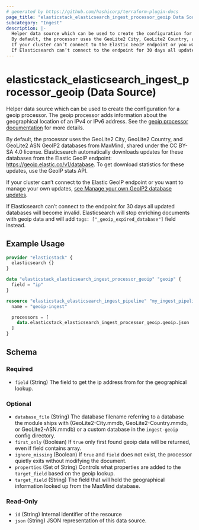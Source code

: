```yaml
---
# generated by https://github.com/hashicorp/terraform-plugin-docs
page_title: "elasticstack_elasticsearch_ingest_processor_geoip Data Source - terraform-provider-elasticstack"
subcategory: "Ingest"
description: |-
  Helper data source which can be used to create the configuration for a geoip processor. The geoip processor adds information about the geographical location of an IPv4 or IPv6 address. See the geoip processor documentation https://www.elastic.co/guide/en/elasticsearch/reference/current/geoip-processor.html for more details.
  By default, the processor uses the GeoLite2 City, GeoLite2 Country, and GeoLite2 ASN GeoIP2 databases from MaxMind, shared under the CC BY-SA 4.0 license. Elasticsearch automatically downloads updates for these databases from the Elastic GeoIP endpoint: https://geoip.elastic.co/v1/database. To get download statistics for these updates, use the GeoIP stats API.
  If your cluster can’t connect to the Elastic GeoIP endpoint or you want to manage your own updates, see Manage your own GeoIP2 database updates https://www.elastic.co/guide/en/elasticsearch/reference/current/geoip-processor.html#manage-geoip-database-updates.
  If Elasticsearch can’t connect to the endpoint for 30 days all updated databases will become invalid. Elasticsearch will stop enriching documents with geoip data and will add tags: ["_geoip_expired_database"] field instead.
---
```


# elasticstack_elasticsearch_ingest_processor_geoip (Data Source)

Helper data source which can be used to create the configuration for a geoip processor. The geoip processor adds information about the geographical location of an IPv4 or IPv6 address. See the [geoip processor documentation](https://www.elastic.co/guide/en/elasticsearch/reference/current/geoip-processor.html) for more details.

By default, the processor uses the GeoLite2 City, GeoLite2 Country, and GeoLite2 ASN GeoIP2 databases from MaxMind, shared under the CC BY-SA 4.0 license. Elasticsearch automatically downloads updates for these databases from the Elastic GeoIP endpoint: https://geoip.elastic.co/v1/database. To get download statistics for these updates, use the GeoIP stats API.

If your cluster can’t connect to the Elastic GeoIP endpoint or you want to manage your own updates, [see Manage your own GeoIP2 database updates](https://www.elastic.co/guide/en/elasticsearch/reference/current/geoip-processor.html#manage-geoip-database-updates).

If Elasticsearch can’t connect to the endpoint for 30 days all updated databases will become invalid. Elasticsearch will stop enriching documents with geoip data and will add `tags: ["_geoip_expired_database"]` field instead.

## Example Usage

```terraform
provider "elasticstack" {
  elasticsearch {}
}

data "elasticstack_elasticsearch_ingest_processor_geoip" "geoip" {
  field = "ip"
}

resource "elasticstack_elasticsearch_ingest_pipeline" "my_ingest_pipeline" {
  name = "geoip-ingest"

  processors = [
    data.elasticstack_elasticsearch_ingest_processor_geoip.geoip.json
  ]
}
```

<!-- schema generated by tfplugindocs -->
## Schema

### Required

- `field` (String) The field to get the ip address from for the geographical lookup.

### Optional

- `database_file` (String) The database filename referring to a database the module ships with (GeoLite2-City.mmdb, GeoLite2-Country.mmdb, or GeoLite2-ASN.mmdb) or a custom database in the `ingest-geoip` config directory.
- `first_only` (Boolean) If `true` only first found geoip data will be returned, even if field contains array.
- `ignore_missing` (Boolean) If `true` and `field` does not exist, the processor quietly exits without modifying the document.
- `properties` (Set of String) Controls what properties are added to the `target_field` based on the geoip lookup.
- `target_field` (String) The field that will hold the geographical information looked up from the MaxMind database.

### Read-Only

- `id` (String) Internal identifier of the resource
- `json` (String) JSON representation of this data source.
